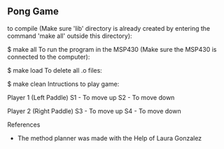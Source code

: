 ## Pong Game 
to compile (Make sure 'lib' directory is already created by entering the command 'make all' outside this directory):

$ make all
To run the program in the MSP430 (Make sure the MSP430 is connected to the computer):

$ make load
To delete all .o files:

$ make clean
Intructions to play game:

Player 1 (Left Paddle)
S1 - To move up
S2 - To move down

Player 2 (Right Paddle)
S3 - To move up
S4 - To move down

References
* The method planner was made with the Help of Laura Gonzalez

